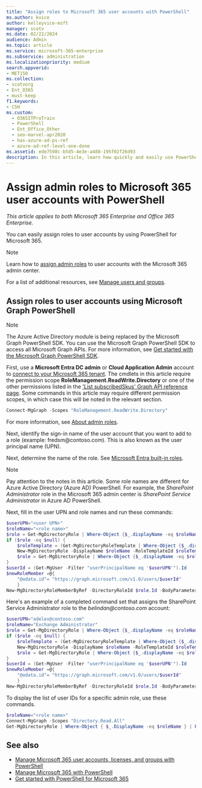 ```yaml
---
title: "Assign roles to Microsoft 365 user accounts with PowerShell"
ms.author: kvice
author: kelleyvice-msft
manager: scotv
ms.date: 02/22/2024
audience: Admin
ms.topic: article
ms.service: microsoft-365-enterprise
ms.subservice: administration
ms.localizationpriority: medium
search.appverid: 
- MET150
ms.collection: 
- scotvorg
- Ent_O365
- must-keep
f1.keywords:
- CSH
ms.custom:
  - O365ITProTrain
  - PowerShell
  - Ent_Office_Other
  - seo-marvel-apr2020
  - has-azure-ad-ps-ref
  - azure-ad-ref-level-one-done
ms.assetid: ede7598c-b5d5-4e3e-a488-195f02f26d93
description: In this article, learn how quickly and easily use PowerShell for Microsoft 365 to assign admin roles to user accounts.
---
```


# Assign admin roles to Microsoft 365 user accounts with PowerShell

*This article applies to both Microsoft 365 Enterprise and Office 365 Enterprise.*

You can easily assign roles to user accounts by using PowerShell for Microsoft 365.

>[!Note]
>Learn how to  [assign admin roles](../admin/add-users/assign-admin-roles.md) to user accounts with the Microsoft 365 admin center.
>
>For a list of additional resources, see [Manage users and groups](/admin).
>

## Assign roles to user accounts using Microsoft Graph PowerShell

>[!NOTE]
> The Azure Active Directory module is being replaced by the Microsoft Graph PowerShell SDK. You can use the Microsoft Graph PowerShell SDK to access all Microsoft Graph APIs. For more information, see [Get started with the Microsoft Graph PowerShell SDK](/powershell/microsoftgraph/get-started).

First, use a **Microsoft Entra DC admin** or **Cloud Application Admin** account to [connect to your Microsoft 365 tenant](connect-to-microsoft-365-powershell.md). The cmdlets in this article require the permission scope **RoleManagement.ReadWrite.Directory** or one of the other permissions listed in the ['List subscribedSkus' Graph API reference page](/graph/api/subscribedsku-list). Some commands in this article may require different permission scopes, in which case this will be noted in the relevant section.

```powershell
Connect-MgGraph -Scopes "RoleManagement.ReadWrite.Directory"
```

For more information, see [About admin roles](/microsoft-365/admin/add-users/about-admin-roles?).

Next, identify the sign-in name of the user account that you want to add to a role (example: fredsm\@contoso.com). This is also known as the user principal name (UPN).

Next, determine the name of the role. See [Microsoft Entra built-in roles](/azure/active-directory/roles/permissions-reference).

>[!Note]
>Pay attention to the notes in this article. Some role names are different for Azure Active Directory (Azure AD) PowerShell. For example, the *SharePoint Administrator* role in the Microsoft 365 admin center is *SharePoint Service Administrator* in Azure AD PowerShell.
>

Next, fill in the user UPN and role names and run these commands:
  
```powershell
$userUPN="<user UPN>"
$roleName="<role name>"
$role = Get-MgDirectoryRole | Where-Object {$_.displayName -eq $roleName}
if ($role -eq $null) {
    $roleTemplate = (Get-MgDirectoryRoleTemplate | Where-Object {$_.displayName -eq $roleName}).id
    New-MgDirectoryRole -DisplayName $roleName -RoleTemplateId $roleTemplate
    $role = Get-MgDirectoryRole | Where-Object {$_.displayName -eq $roleName}
}
$userId = (Get-MgUser -Filter "userPrincipalName eq '$userUPN'").Id
$newRoleMember =@{
    "@odata.id"= "https://graph.microsoft.com/v1.0/users/$userId"
    }
New-MgDirectoryRoleMemberByRef -DirectoryRoleId $role.Id -BodyParameter $newRoleMember
```

Here's an example of a completed command set that assigns the SharePoint Service Administrator role to the *belindan\@contoso.com* account:

```powershell
$userUPN="adelev@contoso.com"
$roleName="Exchange Administrator"
$role = Get-MgDirectoryRole | Where-Object {$_.displayName -eq $roleName}
if ($role -eq $null) {
    $roleTemplate = (Get-MgDirectoryRoleTemplate | Where-Object {$_.displayName -eq $roleName}).id
    New-MgDirectoryRole -DisplayName $roleName -RoleTemplateId $roleTemplate
    $role = Get-MgDirectoryRole | Where-Object {$_.displayName -eq $roleName}
}
$userId = (Get-MgUser -Filter "userPrincipalName eq '$userUPN'").Id
$newRoleMember =@{
    "@odata.id"= "https://graph.microsoft.com/v1.0/users/$userId"
    }
New-MgDirectoryRoleMemberByRef -DirectoryRoleId $role.Id -BodyParameter $newRoleMember
```

To display the list of user IDs for a specific admin role, use these commands.

```powershell
$roleName="<role name>"
Connect-MgGraph -Scopes "Directory.Read.All"
Get-MgDirectoryRole | Where-Object { $_.DisplayName -eq $roleName } | ForEach-Object { Get-MgDirectoryRoleMember -DirectoryRoleId $_.Id }
```

## See also

- [Manage Microsoft 365 user accounts, licenses, and groups with PowerShell](manage-user-accounts-and-licenses-with-microsoft-365-powershell.md)
- [Manage Microsoft 365 with PowerShell](manage-microsoft-365-with-microsoft-365-powershell.md)
- [Get started with PowerShell for Microsoft 365](getting-started-with-microsoft-365-powershell.md)
